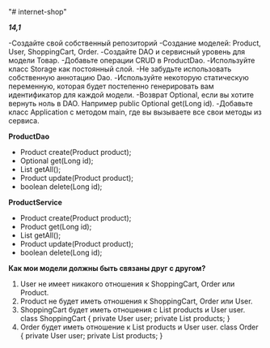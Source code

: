 "# internet-shop" 

**_14,1_**

-Создайте свой собственный репозиторий
-Создание моделей: Product, User, ShoppingCart, Order.
-Создайте DAO и сервисный уровень для модели Товар.
-Добавьте операции CRUD в ProductDao.
-Используйте класс Storage как постоянный слой.
-Не забудьте использовать собственную аннотацию Dao.
-Используйте некоторую статическую переменную, которая будет постепенно генерировать вам идентификатор для каждой модели.
-Возврат  Optional, если вы хотите вернуть ноль в DAO. Например public Optional<User> get(Long id).
-Добавьте класс Application с методом main, где вы вызываете все свои методы из сервиса.

**ProductDao**
- Product create(Product product);
- Optional<Product> get(Long id);
- List<Product> getAll();
- Product update(Product product);
- boolean delete(Long id);

**ProductService**
- Product create(Product product);
- Product get(Long id);
- List<Product> getAll();
- Product update(Product product);
- boolean delete(Long id);

**Как мои модели должны быть связаны друг с другом?**
1. User не имеет никакого отношения к ShoppingCart, Order или Product.
2. Product не будет иметь отношения к ShoppingCart, Order или User.
3. ShoppingCart будет иметь отношения с List<Product> products и User user.
 class ShoppingCart {
    private User user;
    private List<Product> products;
 }
4. Order будет иметь отношение к List<Product> products и User user.
 class Order {
    private User user;
    private List<Product> products;
 }
